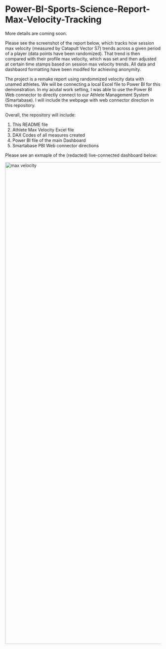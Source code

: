 # Power-BI-Sports-Science-Report-Max-Velocity-Tracking

More details are coming soon.

Please see the screenshot of the report below, which tracks how session max velocity (measured by Catapult Vector S7) trends across a given period of a player (data points have been randomized). That trend is then compared with their profile max velocity, which was set and then adjusted at certain time stamps based on session max velocity trends. All data and dashbaord formatting have been modifed for achieving anonymity.

The project is a remake report using randomnized velocity data with unamed athletes. We will be connecting a local Excel file to Power BI for this demonstration. In my acutal work setting, I was able to use the Power BI Web connector to directly connect to our Athlete Management System (Smartabase). I will include the webpage with web connector direction in this repository.

Overall, the repository will include:

1. This README file
2. Athlete Max Velocity Excel file
3. DAX Codes of all measures created
4. Power BI file of the main Dashboard
5. Smartabase PBI Web connector directions


Please see an exmaple of the (redacted) live-connected dashboard below:

<img width="1555" alt="max velocity" src="https://github.com/heranwang/Power-BI-Sports-Science-Dashboard-Velocity-Analysis/assets/148338886/5ca3cce0-23af-4b7f-a55d-c10ad7805c8a">
